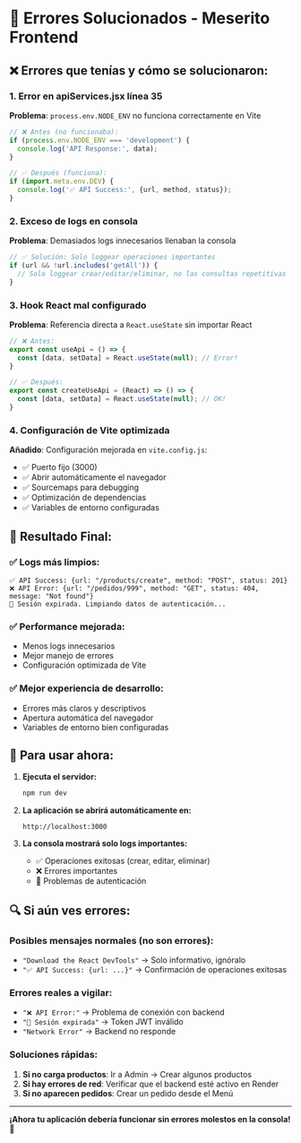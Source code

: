 # 🔧 Errores Solucionados - Meserito Frontend

## ❌ **Errores que tenías y cómo se solucionaron:**

### 1. **Error en apiServices.jsx línea 35**
**Problema**: `process.env.NODE_ENV` no funciona correctamente en Vite
```javascript
// ❌ Antes (no funcionaba):
if (process.env.NODE_ENV === 'development') {
  console.log('API Response:', data);
}

// ✅ Después (funciona):
if (import.meta.env.DEV) {
  console.log('✅ API Success:', {url, method, status});
}
```

### 2. **Exceso de logs en consola**
**Problema**: Demasiados logs innecesarios llenaban la consola
```javascript
// ✅ Solución: Solo loggear operaciones importantes
if (url && !url.includes('getAll')) { 
  // Solo loggear crear/editar/eliminar, no las consultas repetitivas
}
```

### 3. **Hook React mal configurado**
**Problema**: Referencia directa a `React.useState` sin importar React
```javascript
// ❌ Antes:
export const useApi = () => {
  const [data, setData] = React.useState(null); // Error!
}

// ✅ Después:
export const createUseApi = (React) => () => {
  const [data, setData] = React.useState(null); // OK!
}
```

### 4. **Configuración de Vite optimizada**
**Añadido**: Configuración mejorada en `vite.config.js`:
- ✅ Puerto fijo (3000)
- ✅ Abrir automáticamente el navegador
- ✅ Sourcemaps para debugging
- ✅ Optimización de dependencias
- ✅ Variables de entorno configuradas

## 🎯 **Resultado Final:**

### ✅ **Logs más limpios:**
```
✅ API Success: {url: "/products/create", method: "POST", status: 201}
❌ API Error: {url: "/pedidos/999", method: "GET", status: 404, message: "Not found"}
🔐 Sesión expirada. Limpiando datos de autenticación...
```

### ✅ **Performance mejorada:**
- Menos logs innecesarios
- Mejor manejo de errores
- Configuración optimizada de Vite

### ✅ **Mejor experiencia de desarrollo:**
- Errores más claros y descriptivos
- Apertura automática del navegador
- Variables de entorno bien configuradas

## 🚀 **Para usar ahora:**

1. **Ejecuta el servidor:**
   ```bash
   npm run dev
   ```

2. **La aplicación se abrirá automáticamente en:**
   ```
   http://localhost:3000
   ```

3. **La consola mostrará solo logs importantes:**
   - ✅ Operaciones exitosas (crear, editar, eliminar)
   - ❌ Errores importantes
   - 🔐 Problemas de autenticación

## 🔍 **Si aún ves errores:**

### **Posibles mensajes normales (no son errores):**
- `"Download the React DevTools"` → Solo informativo, ignóralo
- `"✅ API Success: {url: ...}"` → Confirmación de operaciones exitosas

### **Errores reales a vigilar:**
- `"❌ API Error:"` → Problema de conexión con backend
- `"🔐 Sesión expirada"` → Token JWT inválido
- `"Network Error"` → Backend no responde

### **Soluciones rápidas:**
1. **Si no carga productos**: Ir a Admin → Crear algunos productos
2. **Si hay errores de red**: Verificar que el backend esté activo en Render
3. **Si no aparecen pedidos**: Crear un pedido desde el Menú

---

**¡Ahora tu aplicación debería funcionar sin errores molestos en la consola!** 🎉